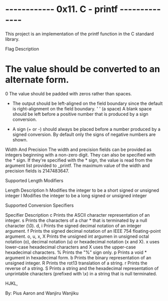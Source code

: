 # ------------ 0x11. C - printf  --------------
This project is an implementation of the printf function in the C standard library.


Flag	Description
#	The value should be converted to an alternate form.
0	The value should be padded with zeros rather than spaces.
-	The output should be left-aligned on the field boundary since the default is right-alignment on the field boundary.
' '	(a space) A blank space should be left before a positive number that is produced by a sign conversion.
+	A sign (+ or -) should always be placed before a number produced by a signed conversion. By default only the signs of negative numbers are shown.


Width And Precision
The width and precision fields can be provided as integers beginning with a non-zero digit. They can also be specified with the * sign. If they're specified with the * sign, the value is read from the argument list provided to _printf. The maximum value of the width and precision fields is 2147483647.

Supported Length Modifiers

Length	Description
h	Modifies the integer to be a short signed or unsigned integer
l	Modifies the integer to be a long signed or unsigned integer

Supported Conversion Specifiers

Specifier	Description
c	Prints the ASCII character representation of an integer.
s	Prints the characters of a char * that is terminated by a null character (\0).
d, i	Prints the signed decimal notation of an integer argument.
f	Prints the signed decimal notation of an IEEE 754 floating-point argument.
o, u, x, X	Prints the unsigned int argumen in unsigned octal notation (o), decimal notation (u) or hexadecimal notation (x and X). x uses lower-case hexadecimal characters and X uses the upper-case hexadecimal characters.
%	Prints the "%" sign only.
p	Prints a void * argument in hexadecimal form.
b	Prints the binary representation of an unsigned integer.
R	Prints the rot13 translation of a string.
r	Prints the reverse of a string.
S	Prints a string and the hexadecimal representation of unprintable characters (prefixed with \x) in a string that is null terminated.

HJKL,

By: Pius Aaron and Wanjiru Wanjiku
